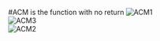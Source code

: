 #ACM is the function with no return 
![ACM1](http://www.shad0w-walker.com/wp-content/uploads/2015/10/acm1.jpg)  
![ACM3](http://www.shad0w-walker.com/wp-content/uploads/2015/10/acm3.jpg)  
![ACM2](http://www.shad0w-walker.com/wp-content/uploads/2015/10/acm2.jpg) 